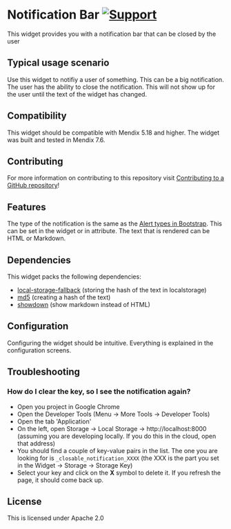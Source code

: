 Notification Bar [![Support](https://img.shields.io/badge/Mendix%20Support%3A-Community-orange.svg)](https://docs.mendix.com/community/app-store/app-store-content-support)
===

This widget provides you with a notification bar that can be closed by the user

## Typical usage scenario

Use this widget to notifiy a user of something. This can be a big notification. The user has the ability to close the notification. This will not show up for the user until the text of the widget has changed.

## Compatibility

This widget should be compatible with Mendix 5.18 and higher. The widget was built and tested in Mendix 7.6.

## Contributing
For more information on contributing to this repository visit [Contributing to a GitHub repository](https://docs.mendix.com/howto/collaboration-project-management/contribute-to-a-github-repository)!

## Features

The type of the notification is the same as the [Alert types in Bootstrap](https://getbootstrap.com/docs/3.3/components/#alerts-examples). This can be set in the widget or in attribute. The text that is rendered can be HTML or Markdown.

## Dependencies

This widget packs the following dependencies:

- [local-storage-fallback](https://github.com/ripeworks/local-storage-fallback) (storing the hash of the text in localstorage)
- [md5](https://github.com/pvorb/node-md5) (creating a hash of the text)
- [showdown](https://github.com/showdownjs/showdown) (show markdown instead of HTML)

## Configuration

Configuring the widget should be intuitive. Everything is explained in the configuration screens.

## Troubleshooting

### How do I clear the key, so I see the notification again?

- Open you project in Google Chrome
- Open the Developer Tools (Menu -> More Tools -> Developer Tools)
- Open the tab 'Application'
- On the left, open Storage -> Local Storage -> http://localhost:8000 (assuming you are developing locally. If you do this in the cloud, open that address)
- You should find a couple of key-value pairs in the list. The one you are looking for is ``_closable_notification_XXXX`` (the XXX is the part you set in the Widget -> Storage -> Storage Key)
- Select your key and click on the **X** symbol to delete it. If you refresh the page, it should come back up.

## License

This is licensed under Apache 2.0

